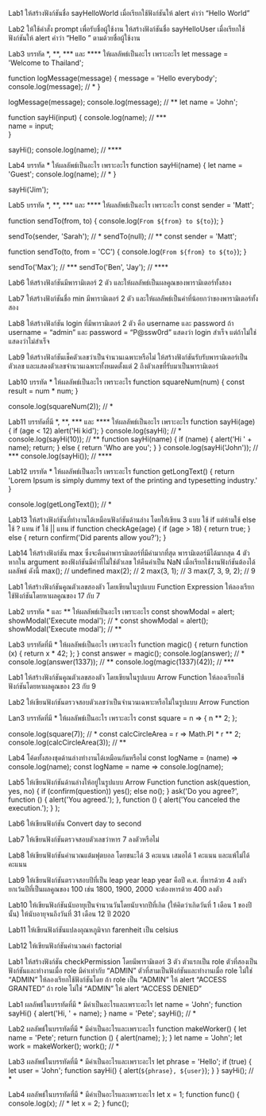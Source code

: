 Lab1
ให้สร้างฟังก์ชันชื่อ sayHelloWorld
เมื่อเรียกใช้ฟังก์ชันให้ alert คำว่า “Hello World”

Lab2
ให้ใช้คำสั่ง prompt เพื่อรับชื่อผู้ใช้งาน
ให้สร้างฟังก์ชันชื่อ sayHelloUser
เมื่อเรียกใช้ฟังก์ชันให้ alert คำว่า “Hello ” ตามด้วยชื่อผู้ใช้งาน

Lab3
บรรทัด *, **, *** และ **** ให้ผลลัพธ์เป็นอะไร เพราะอะไร
let message = 'Welcome to Thailand';

function logMessage(message) {
  message = 'Hello everybody';
  console.log(message); // *
}

logMessage(message);
console.log(message); // **
let name = 'John';

function sayHi(input) {
  console.log(name); // ***  
  name = input;  
}

sayHi();
console.log(name); // ****

Lab4
บรรทัด * ให้ผลลัพธ์เป็นอะไร เพราะอะไร
function sayHi(name) {
  let name = 'Guest';
  console.log(name); // *
}

sayHi('Jim');

Lab5
บรรทัด *, **, *** และ **** ให้ผลลัพธ์เป็นอะไร เพราะอะไร
const sender = 'Matt';

function sendTo(from, to) {
  console.log(`From ${from} to ${to}`); 
}

sendTo(sender, 'Sarah'); // *
sendTo(null); // **
const sender = 'Matt';

function sendTo(to, from = 'CC') {
  console.log(`From ${from} to ${to}`);
}

sendTo('Max'); // ***
sendTo('Ben', 'Jay'); // ****

Lab6
ให้สร้างฟังก์ชันมีพารามิเตอร์ 2 ตัว และให้ผลลัพธ์เป็นผลคูณของพารามิเตอร์ทั้งสอง

Lab7
ให้สร้างฟังก์ชันชื่อ min มีพารามิเตอร์ 2 ตัว และให้ผลลัพธ์เป็นค่าที่น้อยกว่าของพารามิเตอร์ทั้งสอง

Lab8
ให้สร้างฟังก์ชัน login ที่มีพารามิเตอร์ 2 ตัว คือ username และ password 
ถ้า username = “admin” และ password = “P@ssw0rd” แสดงว่า login สำเร็จ แต่ถ้าไม่ใช่แสดงว่าไม่สำเร็จ

Lab9
ให้สร้างฟังก์ชันเช็คตัวเลขว่าเป็นจำนวนเฉพาะหรือไม่
ให้สร้างฟังก์ชันรับรับพารามิเตอร์เป็นตัวเลข และแสดงตัวเลขจำนวนเฉพาะทั้งหมดตั้งแต่ 2 ถึงตัวเลขที่รับมาเป็นพารามิเตอร์

Lab10
บรรทัด * ให้ผลลัพธ์เป็นอะไร เพราะอะไร
function squareNum(num) {
  const result = num * num;
}

console.log(squareNum(2)); // *

Lab11
บรรทัดที่มี *, **, *** และ ****
ให้ผลลัพธ์เป็นอะไร เพราะอะไร
function sayHi(age) {
  if (age < 12) alert('Hi kid');
}
console.log(sayHi); // *
console.log(sayHi(10)); // **
function sayHi(name) {
  if (name) {
    alert('Hi ' + name);
    return;
  } else {
    return 'Who are you';
  }
}
console.log(sayHi('John')); // ***
console.log(sayHi()); // ****

Lab12
บรรทัด * ให้ผลลัพธ์เป็นอะไร เพราะอะไร
function getLongText() {
  return
    'Lorem Ipsum is simply dummy text of the printing and typesetting industry.'
}

console.log(getLongText()); // *

Lab13
ให้สร้างฟังก์ชันที่ทำงานได้เหมือนฟังก์ชันด้านล่าง โดยให้เขียน 3 แบบ
ใช้ if แต่ห้ามใช้ else
ใช้ ? แทน if
ใช้ || แทน if
function checkAge(age) {
  if (age > 18) {
    return true;
  } else {
    return confirm('Did parents allow you?');
  }

Lab14
ให้สร้างฟังก์ชัน max ซึ่งจะคืนค่าพารามิเตอร์ที่มีค่ามากที่สุด
พารามิเตอร์มีได้มากสุด 4 ตัว
หากใน argument ของฟังก์ชันมีค่าที่ไม่ใช่ตัวเลข ให้คืนค่าเป็น NaN
เมื่อเรียกใช้งานฟังก์ชันต้องได้ผลลัพธ์ ดังนี้
max(); // undefined
max(2); // 2
max(3, 1); // 3
max(7, 3, 9, 2); // 9

<!-- Function Expression -->
Lab1
ให้สร้างฟังก์ชันคูณตัวเลขสองตัว โดยเขียนในรูปแบบ Function Expression
ให้ลองเรียกใช้ฟังก์ชันโดยหาผลคูณของ 17 กับ 7


Lab2
บรรทัด * และ ** ให้ผลลัพธ์เป็นอะไร เพราะอะไร
const showModal = alert;
showModal('Execute modal'); // *
const showModal = alert();
showModal('Execute modal'); // **

Lab3
บรรทัดที่มี * ให้ผลลัพธ์เป็นอะไร เพราะอะไร
function magic() {
  return function (x) {
    return x * 42;
  };
}
const answer = magic();
console.log(answer); // *
console.log(answer(1337)); // **
console.log(magic(1337)(42)); // ***

<!-- Arrow Function -->
Lab1
ให้สร้างฟังก์ชันคูณตัวเลขสองตัว โดยเขียนในรูปแบบ Arrow Function 
ให้ลองเรียกใช้ฟังก์ชันโดยหาผลคูณของ 23 กับ 9

Lab2
ให้เขียนฟังก์ชันตรวจสอบตัวเลขว่าเป็นจำนวนเฉพาะหรือไม่ในรูปแบบ Arrow Function

Lan3
บรรทัดที่มี * ให้ผลลัพธ์เป็นอะไร เพราะอะไร
const square = n => {
  n ** 2;
};

console.log(square(7)); // *
const calcCircleArea = r => Math.PI * r ** 2;
console.log(calcCircleArea(3)); // **

Lab4
โค้ดทั้งสองชุดด้านล่างทำงานได้เหมือนกันหรือไม่
const logName = (name) => console.log(name);
const logName = name => console.log(name);

Lab5
ให้เขียนฟังก์ชันด้านล่างให้อยู่ในรูปแบบ Arrow Function
function ask(question, yes, no) {
  if (confirm(question)) yes();
  else no();
}
ask('Do you agree?', 
  function () { alert('You agreed.'); },
  function () { alert('You canceled the execution.'); }
);

Lab6
ให้เขียนฟังก์ชัน Convert day to second

Lab7
ให้เขียนฟังก์ชันตรวจสอบตัวเลขว่าหาร 7 ลงตัวหรือไม่

Lab8
ให้เขียนฟังก์ชันคำนวณแต้มฟุตบอล โดยชนะได้ 3 คะแนน เสมอได้ 1 คะแนน และแพ้ไม่ได้คะแนน

Lab9
ให้เขียนฟังก์ชันตรวจสอบปีที่เป็น leap year
leap year คือปี ค.ศ. ที่หารด้วย 4 ลงตัว ยกเว้นปีที่เป็นผลคูณของ 100 เช่น 1800, 1900, 2000 จะต้องหารด้วย 400 ลงตัว

Lab10
ให้เขียนฟังก์ชันนับอายุเป็นจำนวนวันโดยนับจากปีที่เกิด (ให้คิดว่าเกิดวันที่ 1 เดือน 1 ของปีนั้น)
ให้นับอายุจนถึงวันที่ 31 เดือน 12 ปี 2020

Lab11
ให้เขียนฟังก์ชันแปลงอุณหภูมิจาก farenheit เป็น celsius

Lab12
ให้เขียนฟังก์ชันคำนวณค่า factorial

<!-- Callback -->
Lab1
ให้สร้างฟังก์ชัน checkPermission โดยมีพารามิเตอร์ 3 ตัว
ตัวแรกเป็น role
ตัวที่สองเป็นฟังก์ชันและทำงานเมื่อ role  มีค่าเท่ากับ “ADMIN”
ตัวที่สามเป็นฟังก์ชันและทำงานเมื่อ role  ไม่ใช่  “ADMIN”
ให้ลองเรียกใช้ฟังก์ชันโดย
ถ้า role เป็น “ADMIN” ให้ alert “ACCESS GRANTED”
ถ้า role ไม่ใช่ “ADMIN” ให้ alert “ACCESS DENIED”

<!-- Variable scope -->
Lab1
ผลลัพธ์ในบรรทัดที่มี * มีค่าเป็นอะไรและเพราะอะไร
let name = 'John';
function sayHi() {
  alert('Hi, ' + name);
}
name = 'Pete';
sayHi(); // *

Lab2
ผลลัพธ์ในบรรทัดที่มี * มีค่าเป็นอะไรและเพราะอะไร
function makeWorker() {
  let name = 'Pete';
  return function () {
    alert(name);
  };
}
let name = 'John';
let work = makeWorker();
work(); // *

Lab3
ผลลัพธ์ในบรรทัดที่มี * มีค่าเป็นอะไรและเพราะอะไร
let phrase = 'Hello';
if (true) {
  let user = 'John';
  function sayHi() {
    alert(`${phrase}, ${user}`);
  }
}
sayHi(); // *

Lab4
ผลลัพธ์ในบรรทัดที่มี * มีค่าเป็นอะไรและเพราะอะไร
let x = 1;
function func() {
  console.log(x); // *
  let x = 2;
}
func();








